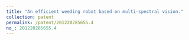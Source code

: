 ```yaml
---
title: "An efficient weeding robot based on multi-spectral vision."
collection: patent
permalink: /patent/201220285655.4 
no_: 201220285655.4
---
```

